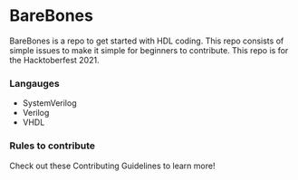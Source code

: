 # BareBones

BareBones is a repo to get started with HDL coding. This repo consists of simple issues to make it simple for beginners to contribute. This repo is for the Hacktoberfest 2021.

### Langauges
- SystemVerilog 
- Verilog
- VHDL

### Rules to contribute
Check out these Contributing Guidelines to learn more!

